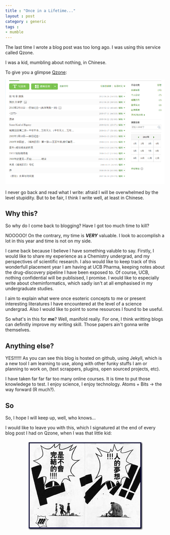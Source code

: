 ```yaml
---
title : "Once in a Lifetime..."
layout : post
category : generic
tags : 
- mumble
---
```


The last time I wrote a blog post was too long ago. I was using this service called Qzone. 
<!--- and I was more focused on the writing than the formatting. -->

I was a kid, mumbling about nothing, in Chinese.

To give you a glimpse [Qzone](http://user.qzone.qq.com/348601585):


![qzone](/assets/img/qzone.png) 


I never go back and read what I write: afraid I will be overwhelmed by the level stupidity. But to be fair, I think I write well, at least in Chinese.

## Why this?

So why do I come back to blogging? Have I got too much time to kill?

NOOOOO! On the contrary, my time is **_VERY_** valuable. I look to accomplish a lot in this year and time is not on my side. 

I came back because I believe I have something valuble to say. Firstly, I would like to share my experience as a Chemistry undergrad, and my perspectives of scientific research. 
I also would like to keep track of this wonderfull placement year I am having at UCB Pharma, keeping notes about the drug-discovery pipeline I have been exposed to. Of course, UCB, nothing confidential will be publisised, I promise.
I would like to especially write about cheminformatics, which sadly isn't at all emphasised in my undergraduate studies.

I aim to explain what were once esoteric concepts to me or present interesting literatures I have encountered at the level of a science undergrad. Also I would like to point to some resources I found to be useful.

So what's in this for **me**? Well, manifold really. For one, I think writting blogs can definitly improve my writing skill. Those papers ain't gonna write themselves.

## Anything else?
YES!!!!!! As you can see this blog is hosted on github, using Jekyll, which is a new tool I am learning to use, along with other funky stuffs I am or planning to work on, (text scrappers, plugins, open sourced projects, etc).

I have taken far far far too many online courses. It is time to put those knowledege to test. I enjoy science, I enjoy technology. Atoms + Bits -> the way forward (R much?).

## So
So, I hope I will keep up, well, who knows...

I would like to leave you with this, which I signatured at the end of every blog post I had on Qzone, when I was that little kid:

<div style="text-align:center">
<!-- ![onepiece](/assets/img/generic/人的梦想.jpg) -->
<img src = "/assets/img/generic/人的梦想.jpg" alt = "onepiece" />
</div>


